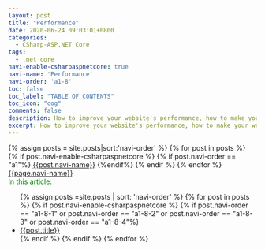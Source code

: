 ```yaml
---
layout: post
title: "Performance"
date: 2020-06-24 09:03:01+0800
categories:
  - CSharp-ASP.NET Core
tags:
  - .net core
navi-enable-csharpaspnetcore: true
navi-name: 'Performance'
navi-order: 'a1-8'
toc: false
toc_label: "TABLE OF CONTENTS"
toc_icon: "cog"
comments: false
description: How to improve your website's performance, how to make your website more flexible, and portable.
excerpt: How to improve your website's performance, how to make your website more flexible, and portable.
---
```

<!--navigation bar-->
<div class='navi-link-container'>
  {% assign posts = site.posts|sort:'navi-order' %}
  {% for post in posts %}
    {% if post.navi-enable-csharpaspnetcore %}
        {% if post.navi-order == "a1"%}
            <a href="{{ site.baseurl }}{{ post.url }}" class='navi-link'>{{post.navi-name}}</a>
        {%endif%}
    {% endif %}
  {% endfor %}
<a class='navi-link' href="">{{page.navi-name}}</a>
</div>
<!--navigation bar-->


<!--item-->
<div>
  <span style="color: green;">In this article:</span>
  <ul>
    {% assign posts =site.posts | sort: 'navi-order' %}
    {% for post in posts %}
      {% if post.navi-enable-csharpaspnetcore %}
        {% if post.navi-order == "a1-8-1" or
              post.navi-order == "a1-8-2" or 
              post.navi-order == "a1-8-3" or 
              post.navi-order == "a1-8-4"%}
                  <li><a href="{{ site.baseurl }}{{ post.url }}" class="item-link">{{post.title}}</a></li>
        {% endif %}
      {% endif %}
    {% endfor %}
  </ul>
</div>
<!--item-->
